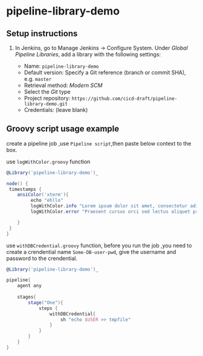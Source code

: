 # pipeline-library-demo


## Setup instructions

1. In Jenkins, go to Manage Jenkins &rarr; Configure System. Under _Global Pipeline Libraries_, add a library with the following settings:

    - Name: `pipeline-library-demo`
    - Default version: Specify a Git reference (branch or commit SHA), e.g. `master`
    - Retrieval method: _Modern SCM_
    - Select the _Git_ type
    - Project repository: `https://github.com/cicd-draft/pipeline-library-demo.git`
    - Credentials: (leave blank)



## Groovy script usage  example

create a pipeline job ,use `Pipeline script`,then paste below context to the box.

use `logWithColor.groovy` function

```groovy
@Library('pipeline-library-demo')_

node() {
 timestamps {
    ansiColor('xterm'){
         echo "ehllo"
         logWithColor.info "Lorem ipsum dolor sit amet, consectetur adipiscing elit."
         logWithColor.error "Praesent cursus orci sed lectus aliquet pretium."

    }
 }
}
```

use `withDBCredential.groovy` function, before you run the job ,you need to create a crendential name `Some-DB-user-pwd`, give the username and password to the crendential.

```groovy
@Library('pipeline-library-demo')_

pipeline{
    agent any
    
    stages{
        stage("One"){
            steps {
                withDBCredential{
                    sh "echo $USER >> tmpfile"
                }
            }
        }
    }
}
```